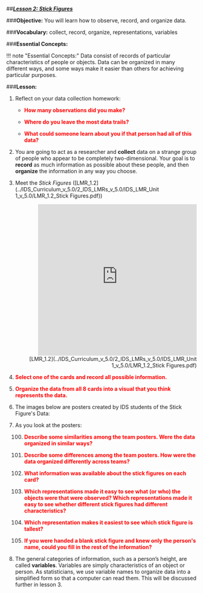 ##***<u>Lesson 2: Stick Figures</u>***

###**Objective:**
You will learn how to observe, record, and organize data.

###**Vocabulary:**
collect, record, organize, representations, variables

###**Essential Concepts:**

!!! note "Essential Concepts:"
    Data consist of records of particular characteristics of people or objects. Data can
    be organized in many different ways, and some ways make it easier than others for achieving particular
    purposes.

###**Lesson:**
1. Reflect on your data collection homework:

    * <strong style="color: red;">How many observations did you make?</strong>

    * <strong style="color: red;">Where do you leave the most data trails?</strong>

    * <strong style="color: red;">What could someone learn about you if that person had all of this data?</strong>

2. You are going to act as a researcher and **collect** data on a strange group
of people who appear to be completely two-dimensional. Your goal is to **record** as much
information as possible about these people, and then **organize** the information in any way you
choose.

3. Meet the *Stick Figures* ([LMR_1.2](../IDS_Curriculum_v_5.0/2_IDS_LMRs_v_5.0/IDS_LMR_Unit 1_v_5.0/LMR_1.2_Stick Figures.pdf))
   
     <div align="right"><iframe src="https://docs.google.com/viewerng/viewer?url=https://curriculum.idsucla.org/IDS_Curriculum_v_5.0_preview/2_IDS_LMRs_v_5.0/IDS_LMR_Unit 1_v_5.0/LMR_1.2_Stick Figures.pdf&embedded=true" style=" width:420px;height:400px;" frameborder="0"></iframe><br>[LMR_1.2](../IDS_Curriculum_v_5.0/2_IDS_LMRs_v_5.0/IDS_LMR_Unit 1_v_5.0/LMR_1.2_Stick Figures.pdf)</div>


4. <strong style="color: red;">Select one of the cards and record all possible information.</strong>

5. <strong style="color: red;">Organize the data from all 8 cards into a visual that you think represents the data.</strong>

6. The images below are posters created by IDS students of the Stick Figure's Data:

7. As you look at the posters:

    100. <strong style="color: red;">Describe some similarities among the team posters. Were the data organized in similar
    ways?</strong>

    100. <strong style="color: red;">Describe some differences among the team posters. How were the data organized
    differently across teams?</strong>
 
    100. <strong style="color: red;">What information was available about the stick figures on each card?</strong>

    100. <strong style="color: red;">Which representations made it easy to see what (or who) the objects were that were
    observed? Which representations made it easy to see whether different stick figures had
    different characteristics?</strong>

    100. <strong style="color: red;">Which representation makes it easiest to see which stick figure is tallest?</strong>

    100. <strong style="color: red;">If you were handed a blank stick figure and knew only the person's name, could you fill in
    the rest of the information?</strong>

8. The general categories of information, such as a person’s height, are
called **variables**. Variables are simply characteristics of an object or person. As statisticians, we
use variable names to organize data into a simplified form so that a computer can read them.
This will be discussed further in lesson 3.

